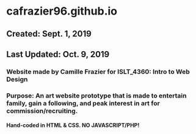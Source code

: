 # cafrazier96.github.io

## Created: Sept. 1, 2019
## Last Updated: Oct. 9, 2019

### Website made by Camille Frazier for ISLT_4360: Intro to Web Design

### Purpose: An art website prototype that is made to entertain family, gain a following, and peak interest in art for commission/recruiting.

#### Hand-coded in HTML & CSS. NO JAVASCRIPT/PHP!
